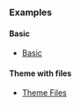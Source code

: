 ### Examples

#### Basic

  * [Basic](https://github.com/wxul/umi-plugin-theme-switch/tree/master/examples/basic)
  
#### Theme with files

  * [Theme Files](https://github.com/wxul/umi-plugin-theme-switch/tree/master/examples/theme-files)
